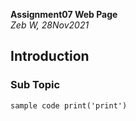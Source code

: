 **Assignment07 Web Page**  
*Zeb W, 28Nov2021*
## Introduction

### Sub Topic

```
sample code print('print')
```
